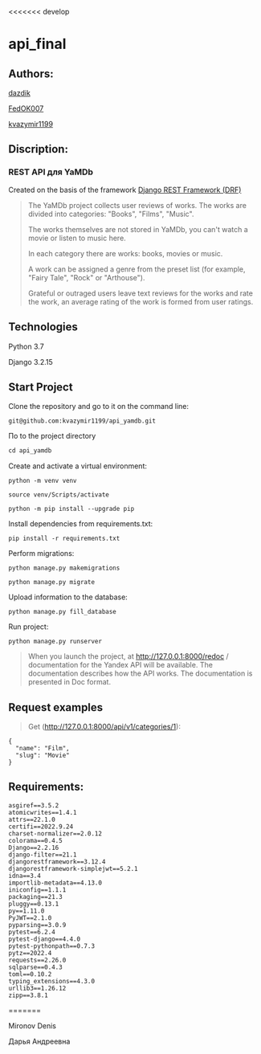 <<<<<<< develop

# api_final

## Authors:

[dazdik](https://github.com/dazdik)

[FedOK007](https://github.com/FedOK007)

[kvazymir1199](https://github.com/kvazymir1199)

## Discription:

### REST API для YaMDb

Created on the basis of the framework [Django REST Framework (DRF)](https://github.com/ilyachch/django-rest-framework-rusdoc)

> The YaMDb project collects user reviews of works. The works are divided into categories: "Books", "Films", "Music".
>
> The works themselves are not stored in YaMDb, you can't watch a movie or listen to music here.
>
> In each category there are works: books, movies or music.
>
> A work can be assigned a genre from the preset list (for example, "Fairy Tale", "Rock" or "Arthouse").
>
> Grateful or outraged users leave text reviews for the works and rate the work, an average rating of the work is formed from user ratings.

## Technologies

Python 3.7

Django 3.2.15

## Start Project

Clone the repository and go to it on the command line:

```
git@github.com:kvazymir1199/api_yamdb.git
```

Пo to the project directory

```go
cd api_yamdb
```

Create and activate a virtual environment:

```
python -m venv venv
```

```
source venv/Scripts/activate
```

```
python -m pip install --upgrade pip
```

Install dependencies from requirements.txt:

```
pip install -r requirements.txt
```

Perform migrations:

~~~
python manage.py makemigrations
~~~

```
python manage.py migrate
```

Upload information to the database:

```
python manage.py fill_database
```

Run project:

```
python manage.py runserver
```

> When you launch the project, at http://127.0.0.1:8000/redoc / documentation for the Yandex API will be available. The documentation describes how the API works. The documentation is presented in Doc format.

## Request examples

> Get (http://127.0.0.1:8000/api/v1/categories/1):

```
{
  "name": "Film",
  "slug": "Movie"
}
```

## Requirements:

```
asgiref==3.5.2
atomicwrites==1.4.1
attrs==22.1.0
certifi==2022.9.24
charset-normalizer==2.0.12
colorama==0.4.5
Django==2.2.16
django-filter==21.1
djangorestframework==3.12.4
djangorestframework-simplejwt==5.2.1
idna==3.4
importlib-metadata==4.13.0
iniconfig==1.1.1
packaging==21.3
pluggy==0.13.1
py==1.11.0
PyJWT==2.1.0
pyparsing==3.0.9
pytest==6.2.4
pytest-django==4.4.0
pytest-pythonpath==0.7.3
pytz==2022.4
requests==2.26.0
sqlparse==0.4.3
toml==0.10.2
typing_extensions==4.3.0
urllib3==1.26.12
zipp==3.8.1
```

=======

Mironov Denis

Дарья Андреевна
